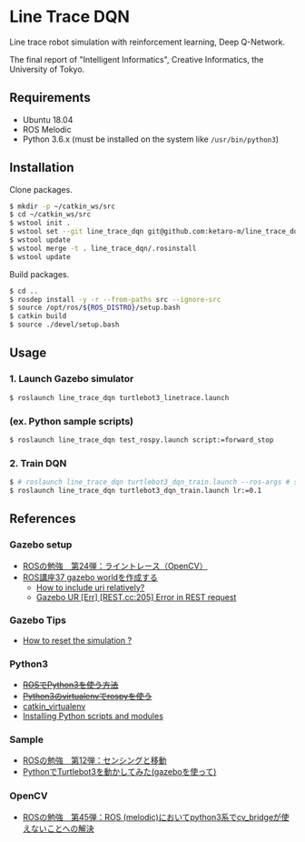 # Line Trace DQN

Line trace robot simulation with reinforcement learning, Deep Q-Network.

The final report of "Intelligent Informatics", Creative Informatics, the University of Tokyo.


## Requirements

- Ubuntu 18.04
- ROS Melodic
- Python 3.6.x (must be installed on the system like `/usr/bin/python3`)


## Installation

Clone packages.

```bash  
$ mkdir -p ~/catkin_ws/src  
$ cd ~/catkin_ws/src  
$ wstool init .  
$ wstool set --git line_trace_dqn git@github.com:ketaro-m/line_trace_dqn.git -y  
$ wstool update  
$ wstool merge -t . line_trace_dqn/.rosinstall  
$ wstool update  
```

Build packages.

```bash  
$ cd ..  
$ rosdep install -y -r --from-paths src --ignore-src  
$ source /opt/ros/${ROS_DISTRO}/setup.bash  
$ catkin build  
$ source ./devel/setup.bash
```

## Usage

### 1. Launch Gazebo simulator

```bash  
$ roslaunch line_trace_dqn turtlebot3_linetrace.launch  
```


### (ex. Python sample scripts)

```bash  
$ roslaunch line_trace_dqn test_rospy.launch script:=forward_stop  
```


### 2. Train DQN

```bash  
$ # roslaunch line_trace_dqn turtlebot3_dqn_train.launch --ros-args # see the parameter descriptions  
$ roslaunch line_trace_dqn turtlebot3_dqn_train.launch lr:=0.1  
```

## References

### Gazebo setup
- [ROSの勉強　第24弾：ライントレース（OpenCV）](https://qiita.com/Yuya-Shimizu/items/5c408fb06878471ad486)
- [ROS講座37 gazebo worldを作成する](https://qiita.com/srs/items/9b23ad12bea9e3ec0480)
  - [How to include uri relatively?](https://answers.gazebosim.org//question/16159/how-to-include-uri-relatively/)
  - [Gazebo UR [Err] [REST.cc:205] Error in REST request](https://qiita.com/hoshianaaa/items/4ec14775ad11cefccff3)

### Gazebo Tips
- [How to reset the simulation ?](https://answers.gazebosim.org//question/8801/how-to-reset-the-simulation/)

### Python3
- ~~[ROSでPython3を使う方法](https://qiita.com/tnjz3/items/4d64fc2d36b75e604ab1)~~
- ~~[Python3のvirtualenvでrospyを使う](https://qiita.com/otamasan/items/7ac7732a5c3d47ec3028)~~
- [catkin_virtualenv](https://github.com/locusrobotics/catkin_virtualenv)
- [Installing Python scripts and modules](http://docs.ros.org/en/jade/api/catkin/html/howto/format2/installing_python.html)

### Sample

- [ROSの勉強　第12弾：センシングと移動](https://qiita.com/Yuya-Shimizu/items/66dd6fa254957ca773e9)
- [PythonでTurtlebot3を動かしてみた(gazeboを使って)](https://zenn.dev/kmiura55/articles/ros-turtlesim3-wander)


### OpenCV

- [ROSの勉強　第45弾：ROS (melodic)においてpython3系でcv_bridgeが使えないことへの解決](https://qiita.com/Yuya-Shimizu/items/ba73c9959067fa94a7c5)

